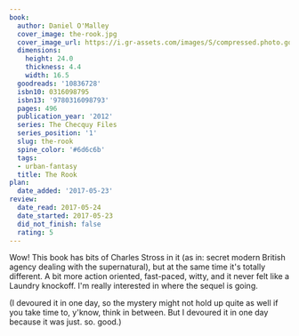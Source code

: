 ```yaml
---
book:
  author: Daniel O'Malley
  cover_image: the-rook.jpg
  cover_image_url: https://i.gr-assets.com/images/S/compressed.photo.goodreads.com/books/1561584006l/10836728._SX98_.jpg
  dimensions:
    height: 24.0
    thickness: 4.4
    width: 16.5
  goodreads: '10836728'
  isbn10: 0316098795
  isbn13: '9780316098793'
  pages: 496
  publication_year: '2012'
  series: The Checquy Files
  series_position: '1'
  slug: the-rook
  spine_color: '#6d6c6b'
  tags:
  - urban-fantasy
  title: The Rook
plan:
  date_added: '2017-05-23'
review:
  date_read: 2017-05-24
  date_started: 2017-05-23
  did_not_finish: false
  rating: 5
---
```


Wow! This book has bits of Charles Stross in it (as in: secret modern British agency dealing with the supernatural), but at the same time it's totally different. A bit more action oriented, fast-paced, witty, and it never felt like a Laundry knockoff. I'm really interested in where the sequel is going.

(I devoured it in one day, so the mystery might not hold up quite as well if you take time to, y'know, think in between. But I devoured it in one day because it was just. so. good.)
